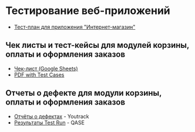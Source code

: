 # Тестирование веб-приложений
 - [Тест-план для приложения "Интернет-магазин"](https://docs.google.com/spreadsheets/d/1rwolg5iImPoq0TfO4V3j8AbhvMKPIx1QLhBO_xmc_tY/edit?gid=0#gid=0)
## Чек листы и тест-кейсы для модулей корзины, оплаты и оформления заказов
 - [Чек-лист (Google Sheets)](https://docs.google.com/spreadsheets/d/1JxIBnH4JtZt4Z4-FlTrBILXtY6Y7lAmz8qhOz6KmKKA/edit?usp=sharing)
- [PDF with Test Cases](https://github.com/user-attachments/files/22574209/Test.Cases.pdf)
## Отчеты о дефекте для модули корзины, оплаты и оформления заказов
- [Отчёты о дефектах](https://github.com/user-attachments/files/22715684/-.xlsx) - Youtrack
- [Результаты Test Run](https://github.com/user-attachments/files/22715683/-.pdf) - QASE
